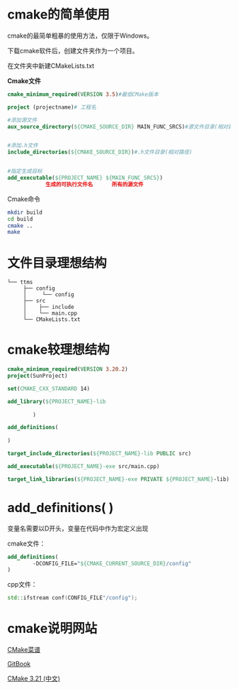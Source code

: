 # cmake的简单使用

cmake的最简单粗暴的使用方法，仅限于Windows。

下载cmake软件后，创建文件夹作为一个项目。

在文件夹中新建CMakeLists.txt

**Cmake文件**

```cmake
cmake_minimum_required(VERSION 3.5)#最低CMake版本

project (projectname)# 工程名

#添加源文件
aux_source_directory(${CMAKE_SOURCE_DIR} MAIN_FUNC_SRCS)#源文件目录(相对路径)


#添加.h文件
include_directories(${CMAKE_SOURCE_DIR})#.h文件目录(相对路径)


#指定生成目标
add_executable(${PROJECT_NAME} ${MAIN_FUNC_SRCS})
            生成的可执行文件名      所有的源文件
```

Cmake命令

```bash
mkdir build
cd build
cmake ..
make
```

# 文件目录理想结构

```text
└── ttms
     ├── config
     │     └── config
     ├── src
     │    ├── include
     │    └── main.cpp
     └── CMakeLists.txt
```

# cmake较理想结构

```cmake
cmake_minimum_required(VERSION 3.20.2)
project(SunProject)

set(CMAKE_CXX_STANDARD 14)

add_library(${PROJECT_NAME}-lib
        
        )

add_definitions(
       
)

target_include_directories(${PROJECT_NAME}-lib PUBLIC src)

add_executable(${PROJECT_NAME}-exe src/main.cpp)

target_link_libraries(${PROJECT_NAME}-exe PRIVATE ${PROJECT_NAME}-lib)
```

# add_definitions( )

变量名需要以D开头，变量在代码中作为宏定义出现

cmake文件：

```cmake
add_definitions(
        -DCONFIG_FILE="${CMAKE_CURRENT_SOURCE_DIR}/config"
)
```

cpp文件：

```cpp
std::ifstream conf(CONFIG_FILE"/config");
```

# cmake说明网站
 
 [CMake菜谱](https://www.bookstack.cn/read/CMake-Cookbook/content-preface-preface-chinese.md)

 [GitBook](https://sfumecjf.github.io/cmake-examples-Chinese/)
 
 [CMake 3.21 (中文)](https://runebook.dev/zh-CN/docs/cmake/-index-)